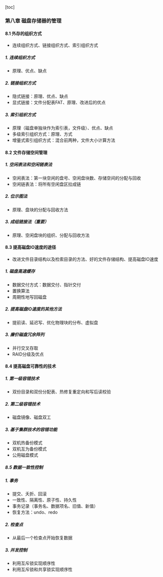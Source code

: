 [toc]

### 第八章 磁盘存储器的管理

#### 8.1 外存的组织方式

* 连续组织方式、链接组织方式、索引组织方式

##### 1. 连续组织方式

* 原理、优点、缺点

##### 2. 链接组织方式

* 隐式链接：原理、优点、缺点
* 显式链接：文件分配表FAT、原理、改进后的优点

##### 3. 索引组织方式

* 原理（磁盘单独块作为索引表，文件级）、优点、缺点
* 多级索引组织方式：原理、方式
* 增量式索引组织方式：混合前两种，文件大小计算方法

#### 8.2 文件存储空间管理

##### 1. 空闲表法和空闲链表法

* 空闲表法：第一块空闲的盘号、空闲盘块数、存储空间的分配与回收
* 空闲链表法：将所有空闲盘区拉成链

##### 2. 位示图法

* 原理、盘块的分配与回收方法

##### 3. 成组链接法（重要）

* 原理、空闲盘块的组织、分配与回收方法

#### 8.3 提高磁盘IO速度的途径

* 改进文件目录结构以及检索目录的方法、好的文件存储结构、提高磁盘IO速度

##### 1. 磁盘高速缓存

* 数据交付方式：数据交付、指针交付
* 置换算法
* 周期性地写回磁盘

##### 2. 提高磁盘IO速度的其他方法

* 提前读、延迟写、优化物理块的分布、虚拟盘

##### 3. 廉价磁盘冗余阵列

* 并行交叉存取
* RAID分级及优点

#### 8.4 提高磁盘可靠性的技术

##### 1. 第一级容错技术

* 双份目录和双份分配表、热修复重定向和写后读校验

##### 2. 第二级容错技术

* 磁盘镜像、磁盘双工

##### 3. 基于集群技术的容错功能

* 双机热备份模式
* 双机互为备份模式
* 公用磁盘模式

##### 8.5 数据一致性控制

##### 1. 事务

* 提交、夭折、回滚
* 一致性、隔离性、原子性、持久性
* 事务记录（事务名、数据项名、旧值、新值）
* 恢复方法：undo、redo

##### 2. 检查点

* 从最后一个检查点开始恢复数据

##### 3. 并发控制

* 利用互斥锁实现顺序性
* 利用互斥锁和共享锁实现顺序性

